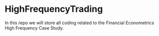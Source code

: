 # HighFrequencyTrading
In this repo we will store all coding related to the Financial Econometrics High Frequency Case Study. 
